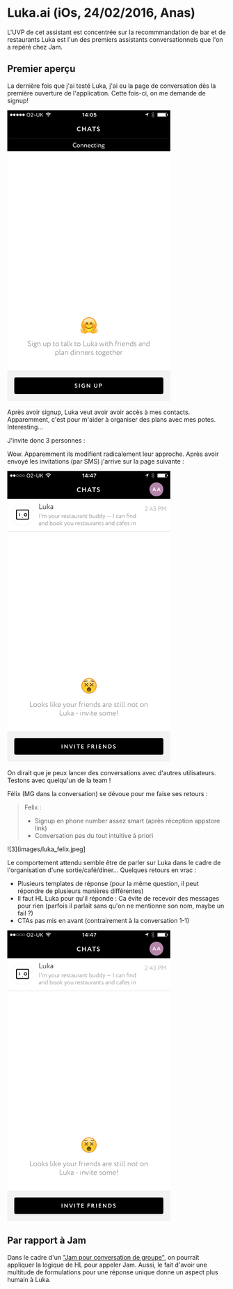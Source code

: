 # Luka.ai (iOs, 24/02/2016, Anas)

L'UVP de cet assistant est concentrée sur la recommmandation de bar et de restaurants
Luka est l'un des premiers assistants conversationnels que l'on a repéré chez Jam.

## Premier aperçu

La dernière fois que j'ai testé Luka, j'ai eu la page de conversation dès la première
ouverture de l'application. Cette fois-ci, on me demande de signup!

![1](images/luka-signup.PNG)

Après avoir signup, Luka veut avoir avoir accès à mes contacts. Apparemment, c'est 
pour m'aider à organiser des plans avec mes potes. Interesting...

J'invite donc 3 personnes :

Wow. Apparemment ils modifient radicalement leur approche. Après avoir envoyé les invitations (par SMS) j'arrive sur la page suivante : 

![2](images/luka_main.PNG)

On dirait que je peux lancer des conversations avec d'autres utilisateurs. Testons 
avec quelqu'un de la team ! 

Félix (MG dans la conversation) se dévoue pour me faise ses retours :

>Felix : 
> - Signup en phone number assez smart (après réception appstore link)
> - Conversation pas du tout intuitive à priori

![3](images/luka_felix.jpeg]

Le comportement attendu semble être de parler sur Luka dans le cadre de 
l'organisation d'une sortie/café/diner... Quelques retours en vrac :

 - Plusieurs templates de réponse (pour la même question, il peut répondre 
   de plusieurs manières différentes)
 - Il faut HL Luka pour qu'il réponde : Ca évite de recevoir des messages pour rien
   (parfois il parlait sans qu'on ne mentionne son nom, maybe un fail ?)
 - CTAs pas mis en avant (contrairement à la conversation 1-1)

![4](images/luka_convo.PNG)

## Par rapport à Jam

Dans le cadre d'un ["Jam pour conversation de groupe"](https://trello.com/c/g78ezLnF/469-jam-dans-une-conversation-de-groupe), 
on pourraît appliquer la logique de HL pour appeler Jam.
Aussi, le fait d'avoir une multitude de formulations pour une réponse unique
donne un aspect plus humain à Luka.

